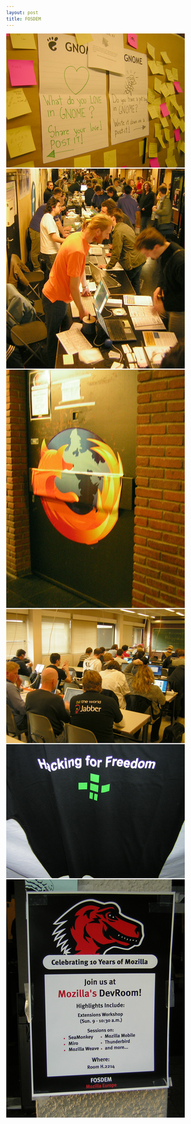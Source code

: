 ```yaml
---
layout: post
title: FOSDEM
---
```


<img src="/assets/images/blog/Salon/FOSDEM2008/DSCN7742.jpg" alt="" />  
  
<img src="/assets/images/blog/Salon/FOSDEM2008/DSCN7747.jpg" alt="" />  
  
<img src="/assets/images/blog/Salon/FOSDEM2008/DSCN7749.jpg" alt="" />  
  
<img src="/assets/images/blog/Salon/FOSDEM2008/DSCN7750.jpg" alt="" />  
  
<img src="/assets/images/blog/Salon/FOSDEM2008/DSCN7752.jpg" alt="" />  
  
<img src="/assets/images/blog/Salon/FOSDEM2008/DSCN7754.jpg" alt="" />